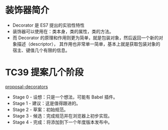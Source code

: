 # 装饰器简介

- Decorator 是 ES7 提出的实验性特性
- 装饰器可以使用在：类本身，类的属性，类的方法。
- 而 Decorator 的原理和作用则更为简单，就是包装对象，然后返回一个新的对象描述（descriptor），
  其作用也非常单一简单，基本上就是获取包装对象的宿主、键值几个有限的信息。

# TC39 提案几个阶段

[proposal-decorators](https://github.com/tc39/proposal-decorators)

- Stage 0 - 设想：只是一个想法，可能有 Babel 插件。
- Stage 1 - 建议：这是值得跟进的。
- Stage 2 - 草案：初始规范。
- Stage 3 - 候选：完成规范并在浏览器上初步实现。
- Stage 4 - 完成：将添加到下一个年度版本发布中。
